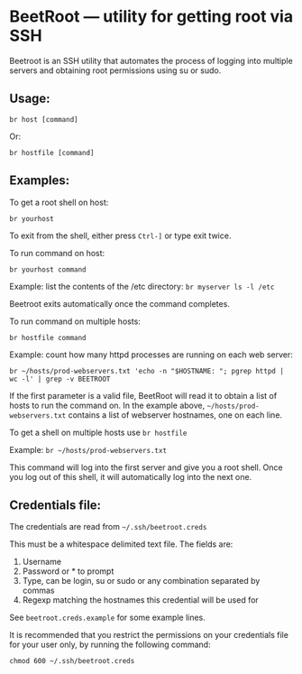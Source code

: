 BeetRoot &mdash; utility for getting root via SSH
======================================

Beetroot is an SSH utility that automates the process of logging into multiple servers and obtaining root permissions using su or sudo. 

Usage:
------

`br host [command]`

Or:

`br hostfile [command]`

Examples:
---------

To get a root shell on host:

    br yourhost

To exit from the shell, either press `Ctrl-]` or type exit twice.
    
To run command on host:

    br yourhost command

Example: list the contents of the /etc directory: `br myserver ls -l /etc`

Beetroot exits automatically once the command completes.
    
To run command on multiple hosts:

    br hostfile command

Example: count how many httpd processes are running on each web server:

    br ~/hosts/prod-webservers.txt 'echo -n "$HOSTNAME: "; pgrep httpd | wc -l' | grep -v BEETROOT


If the first parameter is a valid file, BeetRoot will read it to obtain a list of hosts to run the command on.
In the example above, `~/hosts/prod-webservers.txt` contains a list of webserver hostnames, one on each line.


To get a shell on multiple hosts use `br hostfile`

Example: `br ~/hosts/prod-webservers.txt`

This command will log into the first server and give you a root shell. Once you log out of this shell, it will automatically log into the next one.

Credentials file:
-----------------

The credentials are read from `~/.ssh/beetroot.creds`
    
This must be a whitespace delimited text file. The fields are:

1. Username
2. Password or * to prompt
3. Type, can be login, su or sudo or any combination separated by commas
4. Regexp matching the hostnames this credential will be used for

See `beetroot.creds.example` for some example lines.

It is recommended that you restrict the permissions on your credentials file for your user only, by running the following command:

    chmod 600 ~/.ssh/beetroot.creds
